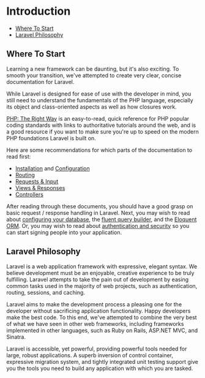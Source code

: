 # Introduction

- [Where To Start](#where-to-start)
- [Laravel Philosophy](#laravel-philosophy)

<a name="where-to-start"></a>
## Where To Start

Learning a new framework can be daunting, but it's also exciting. To smooth your transition, we've attempted to create very clear, concise documentation for Laravel.

While Laravel is designed for ease of use with the developer in mind, you still need to understand the fundamentals of the PHP language, especially its object and class-oriented aspects as well as how closures work.

[PHP: The Right Way](http://www.phptherightway.com/) is an easy-to-read, quick reference for PHP popular coding standards with links to authoritative tutorials around the web, and is a good resource if you want to make sure you're up to speed on the modern PHP foundations Laravel is built on.

Here are some recommendations for which parts of the documentation to read first:

- [Installation](/docs/4.1/installation) and [Configuration](/docs/4.1/configuration)
- [Routing](/docs/4.1/routing)
- [Requests & Input](/docs/4.1/requests)
- [Views & Responses](/docs/4.1/responses)
- [Controllers](/docs/4.1/controllers)

After reading through these documents, you should have a good grasp on basic request / response handling in Laravel. Next, you may wish to read about [configuring your database](/docs/4.1/database), the [fluent query builder](/docs/4.1/queries), and the [Eloquent ORM](/docs/4.1/eloquent). Or, you may wish to read about [authentication and security](/docs/4.1/security) so you can start signing people into your application.

<a name="laravel-philosophy"></a>
## Laravel Philosophy

Laravel is a web application framework with expressive, elegant syntax. We believe development must be an enjoyable, creative experience to be truly fulfilling. Laravel attempts to take the pain out of development by easing common tasks used in the majority of web projects, such as authentication, routing, sessions, and caching.

Laravel aims to make the development process a pleasing one for the developer without sacrificing application functionality. Happy developers make the best code. To this end, we've attempted to combine the very best of what we have seen in other web frameworks, including frameworks implemented in other languages, such as Ruby on Rails, ASP.NET MVC, and Sinatra.

Laravel is accessible, yet powerful, providing powerful tools needed for large, robust applications. A superb inversion of control container, expressive migration system, and tightly integrated unit testing support give you the tools you need to build any application with which you are tasked.
